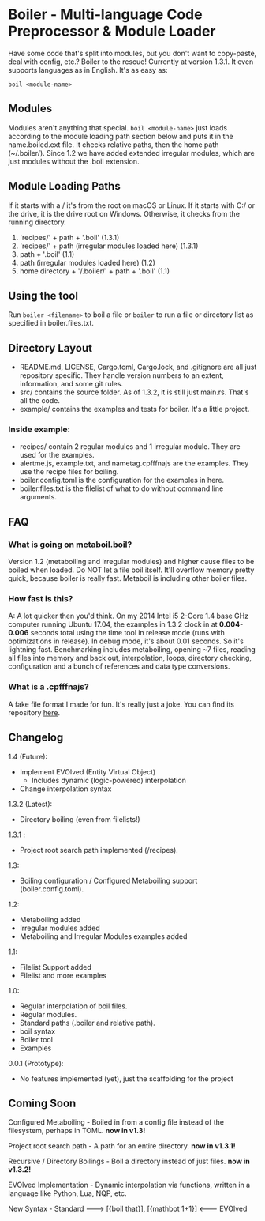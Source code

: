 # Boiler - Multi-language Code Preprocessor &amp; Module Loader
Have some code that's split into modules, but you don't want to copy-paste, deal with config, etc.?
Boiler to the rescue! Currently at version 1.3.1. It even supports languages as in English. It's as easy as:
```boiler
boil <module-name>
```

## Modules
Modules aren't anything that special. ```boil <module-name>``` just loads according to the module loading path section below and puts it in the name.boiled.ext file. It checks relative paths, then the home path (~/.boiler/). Since 1.2 we have added extended irregular modules, which are just modules without the .boil extension.

## Module Loading Paths
If it starts with a / it's from the root on macOS or Linux. If it starts with C:/ or the drive, it is the drive root on Windows. Otherwise, it checks from the running directory.
1) 'recipes/' + path + '.boil' (1.3.1)
2) 'recipes/' + path (irregular modules loaded here) (1.3.1)
3) path + '.boil' (1.1)
4) path (irregular modules loaded here) (1.2)
5) home directory + '/.boiler/' + path + '.boil' (1.1)

## Using the tool
Run ```boiler <filename>``` to boil a file or ```boiler``` to run a file or directory list as specified in boiler.files.txt.

## Directory Layout
- README.md, LICENSE, Cargo.toml, Cargo.lock, and .gitignore are all just repository specific. They handle version numbers to an extent, information, and some git rules.
- src/ contains the source folder. As of 1.3.2, it is still just main.rs. That's all the code.
- example/ contains the examples and tests for boiler. It's a little project.

### Inside example:
- recipes/ contain 2 regular modules and 1 irregular module. They are used for the examples.
- alertme.js, example.txt, and nametag.cpfffnajs are the examples. They use the recipe files for boiling.
- boiler.config.toml is the configuration for the examples in here.
- boiler.files.txt is the filelist of what to do without command line arguments.

## FAQ
### What is going on metaboil.boil?
Version 1.2 (metaboiling and irregular modules) and higher cause files to be boiled when loaded. Do NOT let a file boil itself. It'll overflow memory pretty quick, because boiler is really fast. Metaboil is including other boiler files.
### How fast is this?
A: A lot quicker then you'd think. On my 2014 Intel i5 2-Core 1.4 base GHz computer running Ubuntu 17.04, the examples in 1.3.2 clock in at **0.004-0.006** seconds total using the time tool in release mode (runs with optimizations in release). In debug mode, it's about 0.01 seconds. So it's lightning fast. Benchmarking includes metaboiling, opening ~7 files, reading all files into memory and back out, interpolation, loops, directory checking, configuration and a bunch of references and data type conversions.
### What is a .cpfffnajs?
A fake file format I made for fun. It's really just a joke. You can find its repository [here](https://github.com/MegosAlpha/cpfffnajs).

## Changelog
1.4 (Future):
- Implement EVOlved (Entity Virtual Object)
	- Includes dynamic (logic-powered) interpolation
- Change interpolation syntax

1.3.2 (Latest):
- Directory boiling (even from filelists!)

1.3.1 :
- Project root search path implemented (/recipes).

1.3:
- Boiling configuration / Configured Metaboiling support (boiler.config.toml).

1.2:
- Metaboiling added
- Irregular modules added
- Metaboiling and Irregular Modules examples added

1.1:
- Filelist Support added
- Filelist and more examples

1.0:
- Regular interpolation of boil files.
- Regular modules.
- Standard paths (.boiler and relative path).
- boil syntax
- Boiler tool
- Examples

0.0.1 (Prototype):
- No features implemented (yet), just the scaffolding for the project

## Coming Soon
Configured Metaboiling - Boiled in from a config file instead of the filesystem, perhaps in TOML. **now in v1.3!**

Project root search path - A path for an entire directory. **now in v1.3.1!**

Recursive / Directory Boilings - Boil a directory instead of just files. **now in v1.3.2!**

EVOlved Implementation - Dynamic interpolation via functions, written in a language like Python, Lua, NQP, etc.

New Syntax - Standard ---> [{boil that}], [{mathbot 1+1}] <--- EVOlved